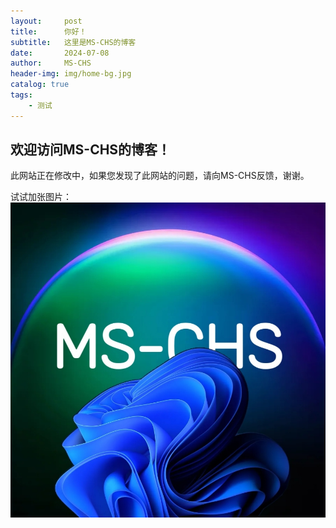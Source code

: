 ```yaml
---
layout:     post
title:      你好！
subtitle:   这里是MS-CHS的博客
date:       2024-07-08
author:     MS-CHS
header-img: img/home-bg.jpg
catalog: true
tags:
    - 测试
---
```

## 欢迎访问MS-CHS的博客！
此网站正在修改中，如果您发现了此网站的问题，请向MS-CHS反馈，谢谢。

试试加张图片：
![](img/head.jpg)
